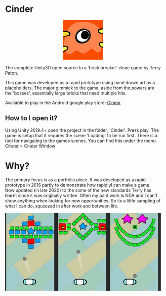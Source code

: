 # Cinder
<p align="center"> 
    <img src="./res/GameIcon.jpg">
</p>
The complete Unity3D open source to a 'brick breaker' clone game by Terry Paton.

This game was developed as a rapid prototype using hand drawn art as a placeholders. The major gimmick to the game, aside from the powers are the 'bosses', essentially large bricks that need multiple hits.

Available to play in the Android google play store: <a href="https://play.google.com/store/apps/details?id=com.terrypaton.cinder"> Cinder </a>

## How to I open it?
Using Unity 2019.4+ open the project in the folder, 'Cinder'. Press play. The game is setup that it requires the scene 'Loading' to be run first. There is a tool for navigating to the games scenes. You can find this under the menu Cinder > Cinder Window

# Why?
The primary focus is as a portfolio piece.  It was developed as a rapid prototype in 2016 partly to demonstrate how rapidlyI can make a game. Now updated (in late 2020) to the some of the new standards Terry has learnt since it was originally written.
Often my paid work is NDA and I can't show anything when looking for new opportunities. So its a little sampling of what I can do, squeezed in after work and between life.

<p align="center"> 
    <img src="./res/CinderSocial.jpg">
</p>